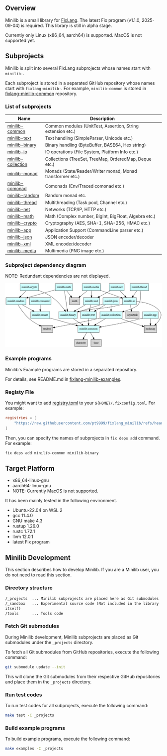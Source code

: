 ## Overview

Minilib is a small library for [FixLang](https://github.com/tttmmmyyyy/fixlang).
The latest Fix program (v1.1.0, 2025-09-04) is required.
This library is still in alpha stage.

Currently only Linux (x86_64, aarch64) is supported. MacOS is not supported yet.

## Subprojects

Minilib is split into several FixLang subprojects whose names start with `minilib-`.

Each subproject is stored in a separated GitHub repository whose names start with `fixlang-minilib-`.
For example, `minilib-common` is stored in [fixlang-minilib-common](https://github.com/pt9999/fixlang-minilib-common) repository.

### List of subprojects

| Name   | Description |
|--------|-------------|
|[minilib-common](https://github.com/pt9999/fixlang-minilib-common)| Common modules (UnitTest, Assertion, String extension etc.)|
|[minilib-text](https://github.com/pt9999/fixlang-minilib-text)| Text handling (SimpleParser, Unicode etc.)|
|[minilib-binary](https://github.com/pt9999/fixlang-minilib-binary)| Binary handling (ByteBuffer, BASE64, Hex string)|
|[minilib-io](https://github.com/pt9999/fixlang-minilib-io)| IO operations (File System, Platform Info etc.)|
|[minilib-collection](https://github.com/pt9999/fixlang-minilib-collection)| Collections (TreeSet, TreeMap, OrderedMap, Deque etc.)|
|[minilib-monad](https://github.com/pt9999/fixlang-minilib-monad)| Monads (State/Reader/Writer monad, Monad transformer etc.)|
|[minilib-comonad](https://github.com/pt9999/fixlang-minilib-comonad)| Comonads (Env/Traced comonad etc.)|
|[minilib-random](https://github.com/pt9999/fixlang-minilib-random)| Random monad etc. |
|[minilib-thread](https://github.com/pt9999/fixlang-minilib-thread)| Multithreading (Task pool, Channel etc.) |
|[minilib-net](https://github.com/pt9999/fixlang-minilib-net)| Networks (TCP/IP, HTTP etc.) |
|[minilib-math](https://github.com/pt9999/fixlang-minilib-math)| Math (Complex number, BigInt, BigFloat, Algebra etc.)|
|[minilib-crypto](https://github.com/pt9999/fixlang-minilib-crypto)| Cryptography (AES, SHA-1, SHA-256, HMAC etc.)|
|[minilib-app](https://github.com/pt9999/fixlang-minilib-app)| Application Support (CommandLine parser etc.) |
|[minilib-json](https://github.com/pt9999/fixlang-minilib-json)| JSON encoder/decoder |
|[minilib-xml](https://github.com/pt9999/fixlang-minilib-xml)| XML encoder/decoder |
|[minilib-media](https://github.com/pt9999/fixlang-minilib-media)| Multimedia (PNG image etc.) |

### Subproject dependency diagram

NOTE: Redundant dependencies are not displayed.

![Subproject dependencies](_projects/dependencies.png)

### Example programs

Minilib's Example programs are stored in a separated repository.

For details, see README.md in [fixlang-minilib-examples](https://github.com/pt9999/fixlang-minilib-examples).

### Registy File

You might want to add [registry.toml](registry.toml) to your `${HOME}/.fixconfig.toml`.
For example:
```toml:~/.fixconfig.toml
registries = [
    "https://raw.githubusercontent.com/pt9999/fixlang_minilib/refs/heads/main/registry.toml"
]
```

Then, you can specify the names of subprojects in `fix deps add` command.
For example:
```bash
fix deps add minilib-common minilib-binary
```

## Target Platform

- x86_64-linux-gnu
- aarch64-linux-gnu
- NOTE: Currently MacOS is not supported.

It has been mainly tested in the following environment.

- Ubuntu-22.04 on WSL 2
- gcc 11.4.0
- GNU make 4.3
- rustup 1.26.0
- rustc 1.72.1
- llvm 12.0.1
- latest Fix program

## Minilib Development

This section describes how to develop Minilib.  If you are a Minilib user, you do not need to read this section.

### Directory structure

```
/_projects  ... Minilib subprojects are placed here as Git submodules
/_sandbox   ... Experimental source code (Not included in the library itself)
/tools      ... Tools code
```

### Fetch Git submodules

During Minilib development, Minilib subprojects are placed as Git submodules under the `_projects` directory.

To fetch all Git submodules from GitHub repositories, execute the following command:
```bash
git submodule update --init
```
This will clone the Git submodules from their respective GitHub repositories and place them in the `_projects` directory.

### Run test codes

To run test codes for all subprojects, execute the following command:
```bash
make test -C _projects
```

### Build example programs

To build example programs, execute the following command:
```bash
make examples -C _projects
```
